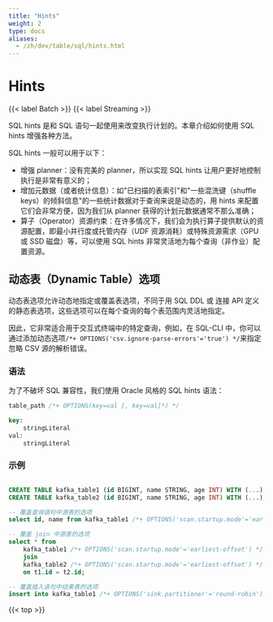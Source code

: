 ```yaml
---
title: "Hints"
weight: 2
type: docs
aliases:
  - /zh/dev/table/sql/hints.html
---
```

<!--
Licensed to the Apache Software Foundation (ASF) under one
or more contributor license agreements.  See the NOTICE file
distributed with this work for additional information
regarding copyright ownership.  The ASF licenses this file
to you under the Apache License, Version 2.0 (the
"License"); you may not use this file except in compliance
with the License.  You may obtain a copy of the License at

  http://www.apache.org/licenses/LICENSE-2.0

Unless required by applicable law or agreed to in writing,
software distributed under the License is distributed on an
"AS IS" BASIS, WITHOUT WARRANTIES OR CONDITIONS OF ANY
KIND, either express or implied.  See the License for the
specific language governing permissions and limitations
under the License.
-->

# Hints

{{< label Batch >}} {{< label Streaming >}}


SQL hints 是和 SQL 语句一起使用来改变执行计划的。本章介绍如何使用 SQL hints 增强各种方法。

SQL hints 一般可以用于以下：

- 增强 planner：没有完美的 planner，所以实现 SQL hints 让用户更好地控制执行是非常有意义的；
- 增加元数据（或者统计信息）：如"已扫描的表索引"和"一些混洗键（shuffle keys）的倾斜信息"的一些统计数据对于查询来说是动态的，用 hints 来配置它们会非常方便，因为我们从 planner 获得的计划元数据通常不那么准确；
- 算子（Operator）资源约束：在许多情况下，我们会为执行算子提供默认的资源配置，即最小并行度或托管内存（UDF 资源消耗）或特殊资源需求（GPU 或 SSD 磁盘）等，可以使用 SQL hints 非常灵活地为每个查询（非作业）配置资源。

<a name="dynamic-table-options"></a>
## 动态表（Dynamic Table）选项
动态表选项允许动态地指定或覆盖表选项，不同于用 SQL DDL 或 连接 API 定义的静态表选项，这些选项可以在每个查询的每个表范围内灵活地指定。

因此，它非常适合用于交互式终端中的特定查询，例如，在 SQL-CLI 中，你可以通过添加动态选项`/*+ OPTIONS('csv.ignore-parse-errors'='true') */`来指定忽略 CSV 源的解析错误。

<a name="syntax"></a>
### 语法
为了不破坏 SQL 兼容性，我们使用 Oracle 风格的 SQL hints 语法：
```sql
table_path /*+ OPTIONS(key=val [, key=val]*) */

key:
    stringLiteral
val:
    stringLiteral

```

<a name="examples"></a>
### 示例

```sql

CREATE TABLE kafka_table1 (id BIGINT, name STRING, age INT) WITH (...);
CREATE TABLE kafka_table2 (id BIGINT, name STRING, age INT) WITH (...);

-- 覆盖查询语句中源表的选项
select id, name from kafka_table1 /*+ OPTIONS('scan.startup.mode'='earliest-offset') */;

-- 覆盖 join 中源表的选项
select * from
    kafka_table1 /*+ OPTIONS('scan.startup.mode'='earliest-offset') */ t1
    join
    kafka_table2 /*+ OPTIONS('scan.startup.mode'='earliest-offset') */ t2
    on t1.id = t2.id;

-- 覆盖插入语句中结果表的选项
insert into kafka_table1 /*+ OPTIONS('sink.partitioner'='round-robin') */ select * from kafka_table2;

```

{{< top >}}
